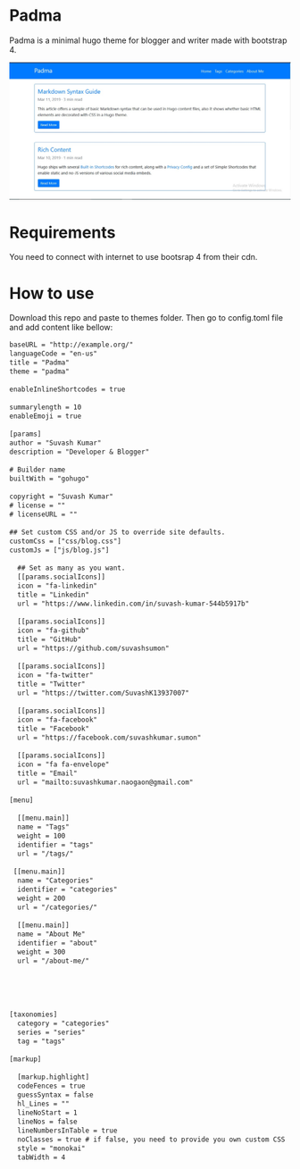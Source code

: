 # Padma
Padma is a minimal hugo theme for blogger and writer made with bootstrap 4.

![Screenshot](screenshot.jpg)

# Requirements
You need to connect with internet to use bootsrap 4 from their cdn.

# How to use
Download this repo and paste to themes folder. Then go to config.toml file and add content like bellow:
```
baseURL = "http://example.org/"
languageCode = "en-us"
title = "Padma"
theme = "padma"

enableInlineShortcodes = true

summarylength = 10
enableEmoji = true

[params]
author = "Suvash Kumar"
description = "Developer & Blogger"

# Builder name
builtWith = "gohugo"

copyright = "Suvash Kumar"
# license = ""
# licenseURL = ""

## Set custom CSS and/or JS to override site defaults.
customCss = ["css/blog.css"]
customJs = ["js/blog.js"]

  ## Set as many as you want.
  [[params.socialIcons]]
  icon = "fa-linkedin"
  title = "Linkedin"
  url = "https://www.linkedin.com/in/suvash-kumar-544b5917b"

  [[params.socialIcons]]
  icon = "fa-github"
  title = "GitHub"
  url = "https://github.com/suvashsumon"

  [[params.socialIcons]]
  icon = "fa-twitter"
  title = "Twitter"
  url = "https://twitter.com/SuvashK13937007"

  [[params.socialIcons]]
  icon = "fa-facebook"
  title = "Facebook"
  url = "https://facebook.com/suvashkumar.sumon"

  [[params.socialIcons]]
  icon = "fa fa-envelope"
  title = "Email"
  url = "mailto:suvashkumar.naogaon@gmail.com"

[menu]

  [[menu.main]]
  name = "Tags"
  weight = 100
  identifier = "tags"
  url = "/tags/"

 [[menu.main]]
  name = "Categories"
  identifier = "categories"
  weight = 200
  url = "/categories/"

  [[menu.main]]
  name = "About Me"
  identifier = "about"
  weight = 300
  url = "/about-me/"





[taxonomies]
  category = "categories"
  series = "series"
  tag = "tags"

[markup]

  [markup.highlight]
  codeFences = true
  guessSyntax = false
  hl_Lines = ""
  lineNoStart = 1
  lineNos = false
  lineNumbersInTable = true
  noClasses = true # if false, you need to provide you own custom CSS
  style = "monokai"
  tabWidth = 4

```